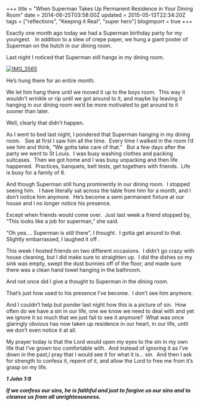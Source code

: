 +++
title = "When Superman Takes Up Permanent Residence in Your Dining Room"
date = 2014-06-25T03:58:00Z
updated = 2015-05-13T22:34:20Z
tags = ["reflections", "Keeping it Real", "super hero"]
blogimport = true 
+++

Exactly one month ago today we had a Superman birthday party for my youngest.&#160;&#160; In addition to a slew of crepe paper, we hung a giant poster of Superman on the hutch in our dining room.

Last night I noticed that Superman still hangs in my dining room.

[![IMG_3565](https://latc.s3.amazonaws.com/wp-content/uploads/2014/06/IMG_3565.jpg "IMG_3565")](https://latc.s3.amazonaws.com/wp-content/uploads/2014/06/IMG_3565.jpg)

He’s hung there for an entire month.

We let him hang there until we moved it up to the boys room.&#160; This way it wouldn’t wrinkle or rip until we got around to it, and maybe by leaving it hanging in our dining room we’d be more motivated to get around to it sooner than later. 

Well, clearly that didn’t happen.

As I went to bed last night, I pondered that Superman hanging in my dining room.&#160;&#160; See at first I saw him all the time.&#160; Every time I walked in the room I’d see him and think, “We gotta take care of that.”&#160;&#160; But a few days after the party we went to St Louis.&#160; I was busy washing clothes and packing suitcases.&#160; Then we got home and I was busy unpacking and then life happened.&#160; Practices, banquets, belt tests, get togethers with friends.&#160; Life is busy for a family of 6. 

And though Superman still hung prominently in our dining room.&#160; I stopped seeing him.&#160;&#160; I have literally sat across the table from him for a month, and I don’t notice him anymore.&#160; He’s become a semi permanent fixture at our house and I no longer notice his presence.&#160; 

Except when friends would come over.&#160; Just last week a friend stopped by, “This looks like a job for superman,” she said.&#160; 

“Oh yea…. Superman is still there”, I thought.&#160; I gotta get around to that.&#160; Slightly embarrassed, I laughed it off . 

This week I hosted friends on two different occasions.&#160; I didn’t go crazy with house cleaning, but I did make sure to straighten up.&#160; I did the dishes so my sink was empty, swept the dust bunnies off of the floor, and made sure there was a clean hand towel hanging in the bathroom. 

And not once did I give a thought to Superman in the dining room.

That’s just how used to his presence I’ve become.&#160; I don’t see him anymore. 

And I couldn’t help but ponder last night how this is a picture of sin.&#160; How often do we have a sin in our life, one we know we need to deal with and yet we ignore it so much that we just fail to see it anymore?&#160; What was once glaringly obvious has now taken up residence in our heart, in our life, until we don’t even notice it at all.&#160;&#160; 

My prayer today is that the Lord would open my eyes to the sin in my own life that I’ve grown too comfortable with.&#160; And instead of ignoring it as I’ve down in the past,I pray that I would see it for what it is… sin.&#160; And then I ask for strength to confess it, repent of it, and allow the Lord to free me from it’s grasp on my life.&#160;&#160; 

_**1 John 1:9**_

_**If we confess our sins, he is faithful and just to forgive us our sins and to cleanse us from all unrighteousness.**_

